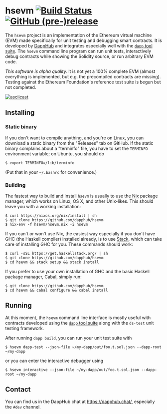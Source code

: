 # hsevm [![Build Status](https://travis-ci.org/dapphub/hsevm.svg?branch=master)](https://travis-ci.org/dapphub/hsevm) [![GitHub (pre-)release](https://img.shields.io/github/release/dapphub/hsevm/all.svg)](https://github.com/dapphub/hsevm/releases)

The `hsevm` project is an implementation of the Ethereum virtual
machine (EVM) made specifically for unit testing and debugging smart
contracts.  It is developed by [DappHub](https://github.com/dapphub)
and integrates especially well with the
[`dapp` tool suite](https://github.com/dapphub/dapp).  The `hsevm`
command line program can run unit tests, interactively debug contracts
while showing the Solidity source, or run arbitrary EVM code.

*This software is alpha quality.* It is not yet a 100% complete EVM
(almost everything is implemented, but e.g. the precompiled contracts are missing). Testing against the
Ethereum Foundation's reference test suite is begun but not completed.

[![asciicast](https://asciinema.org/a/5j8eec71hl55l16hsbrn91j8e.png)](https://asciinema.org/a/5j8eec71hl55l16hsbrn91j8e)

## Installing

### Static binary

If you don't want to compile anything, and you're on Linux, you can
download a static binary from the "Releases" tab on GitHub.
If the static binary complains about a "terminfo"
file, you have to set the `TERMINFO` environment variable; on Ubuntu,
you should do

    $ export TERMINFO=/lib/terminfo
    
(Put that in your `~/.bashrc` for convenience.)

### Building

The fastest way to build and install `hsevm` is usually to use the
[Nix](https://nixos.org/nix/) package manager, which works on Linux,
OS X, and other Unix-likes.  This should leave you with a working
installation:

    $ curl https://nixos.org/nix/install | sh
    $ git clone https://github.com/dapphub/hsevm
    $ nix-env -f hsevm/hsevm.nix -i hsevm

If you can't or won't use Nix, the easiest way especially if you don't
have GHC (the Haskell compiler) installed already, is to use
[Stack](https://docs.haskellstack.org/en/stable/README/), which can
take care of installing GHC for you.  These commands should work:

    $ curl -sSL https://get.haskellstack.org/ | sh
    $ git clone https://github.com/dapphub/hsevm
    $ cd hsevm && stack setup && stack install

If you prefer to use your own installation of GHC and the basic
Haskell package manager, Cabal, simply run:

    $ git clone https://github.com/dapphub/hsevm
    $ cd hsevm && cabal configure && cabal install

## Running

At this moment, the `hsevm` command line interface is mostly useful
with contracts developed using the
[`dapp` tool suite](https://github.com/dapphub/dapp) along with the
`ds-test` unit testing framework.

After running `dapp build`, you can run your unit test suite with

    $ hsevm dapp-test --json-file ~/my-dapp/out/foo.t.sol.json --dapp-root ~/my-dapp

or you can enter the interactive debugger using

    $ hsevm interactive --json-file ~/my-dapp/out/foo.t.sol.json --dapp-root ~/my-dapp

## Contact

You can find us in the DappHub chat at https://dapphub.chat/,
especially the `#dev` channel.
